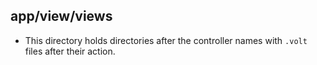 ## app/view/views

* This directory holds directories after the controller names with `.volt` files after their action.